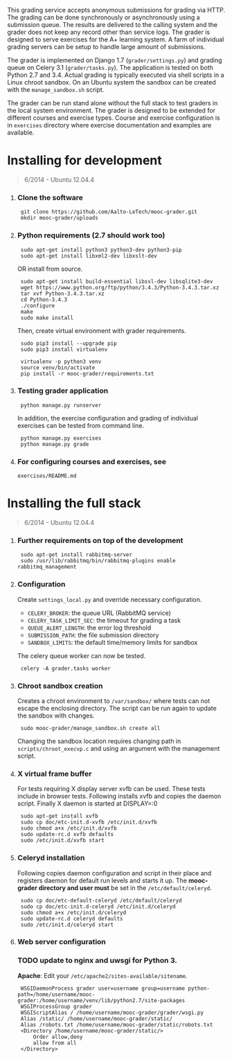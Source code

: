 This grading service accepts anonymous submissions for grading via HTTP. The
grading can be done synchronously or asynchronously using a submission queue.
The results are delivered to the calling system and the grader does not keep
any record other than service logs. The grader is designed to serve exercises
for the A+ learning system. A farm of individual grading servers can be setup
to handle large amount of submissions.

The grader is implemented on Django 1.7 (`grader/settings.py`) and grading
queue on Celery 3.1 (`grader/tasks.py`). The application is tested on both
Python 2.7 and 3.4. Actual grading is typically executed via shell scripts in
a Linux chroot sandbox. On an Ubuntu system the sandbox can be created with
the `manage_sandbox.sh` script.

The grader can be run stand alone without the full stack to test graders in
the local system environment. The grader is designed to be extended for
different courses and exercise types. Course and exercise configuration is in
`exercises` directory where exercise documentation and examples are available.

Installing for development
==========================

> 6/2014 - Ubuntu 12.04.4

1. ### Clone the software

		git clone https://github.com/Aalto-LeTech/mooc-grader.git
		mkdir mooc-grader/uploads

2. ### Python requirements (2.7 should work too)

		sudo apt-get install python3 python3-dev python3-pip
		sudo apt-get install libxml2-dev libxslt-dev

	OR install from source.

		sudo apt-get install build-essential libssl-dev libsqlite3-dev
		wget https://www.python.org/ftp/python/3.4.3/Python-3.4.3.tar.xz
		tar xvf Python-3.4.3.tar.xz
		cd Python-3.4.3
		./configure
		make
		sudo make install

	Then, create virtual environment with grader requirements.

		sudo pip3 install --upgrade pip
		sudo pip3 install virtualenv

		virtualenv -p python3 venv
		source venv/bin/activate
		pip install -r mooc-grader/requirements.txt

3. ### Testing grader application

		python manage.py runserver

	In addition, the exercise configuration and grading of individual
	exercises can be tested from command line.

		python manage.py exercises
		python manage.py grade

4. ### For configuring courses and exercises, see

	`exercises/README.md`

Installing the full stack
=========================

> 6/2014 - Ubuntu 12.04.4

1. ### Further requirements on top of the development

		sudo apt-get install rabbitmq-server
		sudo /usr/lib/rabbitmq/bin/rabbitmq-plugins enable rabbitmq_management

2. ### Configuration

	Create `settings_local.py` and override necessary configuration.

	* `CELERY_BROKER`: the queue URL (RabbitMQ service)
	* `CELERY_TASK_LIMIT_SEC`: the timeout for grading a task
	* `QUEUE_ALERT_LENGTH`: the error log threshold
	* `SUBMISSION_PATH`: the file submission directory
	* `SANDBOX_LIMITS`: the default time/memory limits for sandbox

	The celery queue worker can now be tested.

		celery -A grader.tasks worker

3. ### Chroot sandbox creation

	Creates a chroot environment to `/var/sandbox/` where tests
	can not escape the enclosing directory. The script can be run
	again to update the sandbox with changes.

		sudo mooc-grader/manage_sandbox.sh create all

	Changing the sandbox location requires changing path in
	`scripts/chroot_execvp.c` and using an argument with the
	management script.

5. ### X virtual frame buffer

	For tests requiring X display server xvfb can be used. These
	tests include in browser tests. Following installs xvfb and copies
	the daemon script. Finally X daemon is started at DISPLAY=:0

		sudo apt-get install xvfb
		sudo cp doc/etc-init.d-xvfb /etc/init.d/xvfb
		sudo chmod a+x /etc/init.d/xvfb
		sudo update-rc.d xvfb defaults
		sudo /etc/init.d/xvfb start

6. ### Celeryd installation

	Following copies daemon configuration and script in their place
	and registers daemon for default run levels and starts it up.
	The **mooc-grader directory and user must** be set in the
	`/etc/default/celeryd`.

		sudo cp doc/etc-default-celeryd /etc/default/celeryd
		sudo cp doc/etc-init.d-celeryd /etc/init.d/celeryd
		sudo chmod a+x /etc/init.d/celeryd
		sudo update-rc.d celeryd defaults
		sudo /etc/init.d/celeryd start

7. ### Web server configuration

	### TODO update to nginx and uwsgi for Python 3.

	__Apache__: Edit your `/etc/apache2/sites-available/sitename`.

		WSGIDaemonProcess grader user=username group=username python-path=/home/username/mooc-grader:/home/username/venv/lib/python2.7/site-packages
		WSGIProcessGroup grader
		WSGIScriptAlias / /home/username/mooc-grader/grader/wsgi.py
		Alias /static/ /home/username/mooc-grader/static/
		Alias /robots.txt /home/username/mooc-grader/static/robots.txt
		<Directory /home/username/mooc-grader/static/>
			Order allow,deny
			allow from all
		</Directory>
